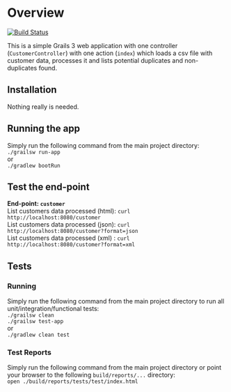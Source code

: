# Overview
[![Build Status](https://travis-ci.org/gpottepalem/validity-grails-web.svg?branch=master)](https://travis-ci.org/gpottepalem/validity-grails-web)

This is a simple Grails 3 web application with one controller (`CustomerController`) with one action (`index`) which loads
a csv file with customer data, processes it and lists potential duplicates and non-duplicates found.

## Installation
Nothing really is needed.

## Running the app
Simply run the following command from the main project directory:  
`./grailsw run-app`  
or  
`./gradlew bootRun`

## Test the end-point
**End-point: `customer`**  
List customers data processed (html): `curl http://localhost:8080/customer`  
List customers data processed (json): `curl http://localhost:8080/customer?format=json`  
List customers data processed (xml) : `curl http://localhost:8080/customer?format=xml`  

## Tests
### Running
Simply run the following command from the main project directory to run all unit/integration/functional tests:  
`./grailsw clean`  
`./grailsw test-app`  
or  
`./gradlew clean test`
### Test Reports
Simply run the following command from the main project directory or point your browser to the following
`build/reports/...` directory:  
`open ./build/reports/tests/test/index.html`  